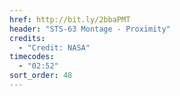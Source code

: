 ```yaml
---
href: http://bit.ly/2bbaPMT
header: "STS-63 Montage - Proximity"
credits:
  - "Credit: NASA"
timecodes:
  - "02:52"
sort_order: 48
---
```

